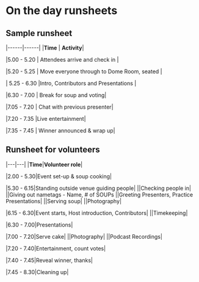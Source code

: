 # On the day runsheets


## Sample runsheet
|------|------|
|**Time** | **Activity**|

|5.00 - 5.20 | Attendees arrive and check in |

|5.20 - 5.25 | Move everyone through to Dome Room, seated |

| 5.25 - 6.30 |Intro, Contributors and Presentations |

|6.30 - 7.00 | Break for soup and voting|

|7.05 - 7.20 | Chat with previous presenter|

|7.20 - 7.35 |Live entertainment|

|7.35 - 7.45 | Winner announced & wrap up|


## Runsheet for volunteers

|---|---|
|**Time**|**Volunteer role**|

|2.00 - 5.30|Event set-up & soup cooking|

|5.30 - 6.15|Standing outside venue guiding people|
||Checking people in|
||Giving out nametags - Name, # of SOUPs
||Greeting Presenters, Practice Presentations|
||Serving soup|
||Photography|

|6.15 - 6.30|Event starts, Host introduction, Contributors|
||Timekeeping|

|6.30 - 7.00|Presentations|

|7.00 - 7.20|Serve cake|
||Photography|
||Podcast Recordings|

|7.20 - 7.40|Entertainment, count votes|

|7.40 - 7.45|Reveal winner, thanks|

|7.45 - 8.30|Cleaning up|


